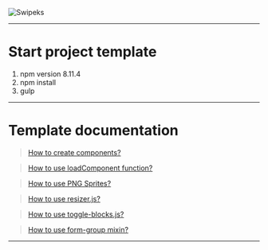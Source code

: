 ![Swipeks](http://swipeks.worksection.com/images/company/40793.png "Swipeks")

---

# Start project template
1) npm version 8.11.4
2) npm install
3) gulp

---

# Template documentation

> [How to create components?](template_documentation__create-components.md)

> [How to use loadComponent function?](template_documentation__loadcomponent.md)

> [How to use PNG Sprites?](template_documentation__png-sprites.md)

> [How to use resizer.js?](template_documentation__resizer-helper.md)

> [How to use toggle-blocks.js?](template_documentation__toggle-blocks-helper.md)

> [How to use form-group mixin?](template_documentation__c-forms.md)

---